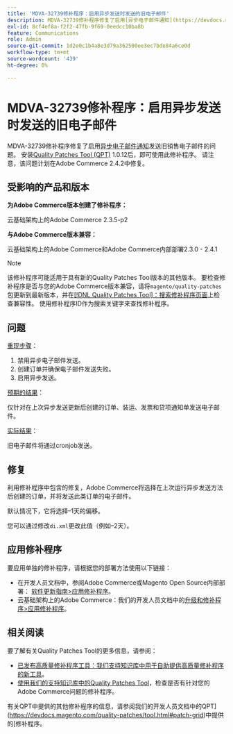 ```yaml
---
title: 'MDVA-32739修补程序：启用异步发送时发送的旧电子邮件'
description: MDVA-32739修补程序修复了启用[异步电子邮件通知](https://devdocs.magento.com/guides/v2.4/performance-best-practices/configuration.html#asynchronous-email-notifications)发送旧销售电子邮件的问题。 安装[Quality Patches Tool (QPT)](/help/announcements/adobe-commerce-announcements/magento-quality-patches-released-new-tool-to-self-serve-quality-patches.md) 1.0.12后，即可使用此修补程序。 请注意，该问题计划在Adobe Commerce 2.4.2中修复。
exl-id: 8cf4ef8a-f2f2-47fb-9f69-0eedcc10ba8b
feature: Communications
role: Admin
source-git-commit: 1d2e0c1b4a8e3d79a362500ee3ec7bde84a6ce0d
workflow-type: tm+mt
source-wordcount: '439'
ht-degree: 0%

---
```


# MDVA-32739修补程序：启用异步发送时发送的旧电子邮件

MDVA-32739修补程序修复了启用[异步电子邮件通知](https://devdocs.magento.com/guides/v2.4/performance-best-practices/configuration.html#asynchronous-email-notifications)发送旧销售电子邮件的问题。 安装[Quality Patches Tool (QPT)](/help/announcements/adobe-commerce-announcements/magento-quality-patches-released-new-tool-to-self-serve-quality-patches.md) 1.0.12后，即可使用此修补程序。 请注意，该问题计划在Adobe Commerce 2.4.2中修复。

## 受影响的产品和版本

**为Adobe Commerce版本创建了修补程序：**

云基础架构上的Adobe Commerce 2.3.5-p2

**与Adobe Commerce版本兼容：**

云基础架构上的Adobe Commerce和Adobe Commerce内部部署2.3.0 - 2.4.1

>[!NOTE]
>
>该修补程序可能适用于具有新的Quality Patches Tool版本的其他版本。 要检查修补程序是否与您的Adobe Commerce版本兼容，请将`magento/quality-patches`包更新到最新版本，并在[[!DNL Quality Patches Tool]：搜索修补程序页面](https://devdocs.magento.com/quality-patches/tool.html#patch-grid)上检查兼容性。 使用修补程序ID作为搜索关键字来查找修补程序。

## 问题

<u>重现步骤</u>：

1. 禁用异步电子邮件发送。
1. 创建订单并确保电子邮件发送失败。
1. 启用异步发送。

<u>预期的结果</u>：

仅针对在上次异步发送更新后创建的订单、装运、发票和贷项通知单发送电子邮件。

<u>实际结果</u>：

旧电子邮件将通过cronjob发送。

## 修复

利用修补程序中包含的修复，Adobe Commerce将选择在上次运行异步发送方法后创建的订单，并将发送此类订单的电子邮件。

默认情况下，它将选择–1天的偏移。

您可以通过修改`di.xml`更改此值（例如–2天）。

## 应用修补程序

要应用单独的修补程序，请根据您的部署方法使用以下链接：

* 在开发人员文档中，参阅Adobe Commerce或Magento Open Source内部部署： [软件更新指南>应用修补程序](https://devdocs.magento.com/guides/v2.4/comp-mgr/patching/mqp.html)。
* 云基础架构上的Adobe Commerce：我们的开发人员文档中的[升级和修补程序>应用修补程序](https://devdocs.magento.com/cloud/project/project-patch.html)。

## 相关阅读

要了解有关Quality Patches Tool的更多信息，请参阅：

* [已发布高质量修补程序工具：我们支持知识库中用于自助提供高质量修补程序的新工具](/help/announcements/adobe-commerce-announcements/magento-quality-patches-released-new-tool-to-self-serve-quality-patches.md)。
* [使用我们的支持知识库中的Quality Patches Tool](/help/support-tools/patches-available-in-qpt-tool/check-patch-for-magento-issue-with-magento-quality-patches.md)，检查是否有针对您的Adobe Commerce问题的修补程序。

有关QPT中提供的其他修补程序的信息，请参阅我们的开发人员文档中的QPT](https://devdocs.magento.com/quality-patches/tool.html#patch-grid)中提供的[修补程序。
